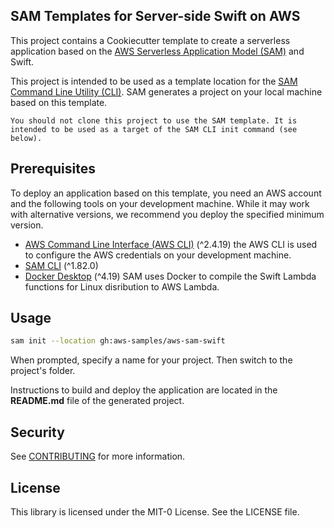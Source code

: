 ## SAM Templates for Server-side Swift on AWS

This project contains a Cookiecutter template to create a serverless application based on the [AWS Serverless Application Model (SAM)](https://docs.aws.amazon.com/serverless-application-model/latest/developerguide/sam-specification.html) and Swift.

This project is intended to be used as a template location for the [SAM Command Line Utility (CLI)](https://docs.aws.amazon.com/serverless-application-model/latest/developerguide/install-sam-cli.html). SAM generates a project on your local machine based on this template.


``` text
You should not clone this project to use the SAM template. It is intended to be used as a target of the SAM CLI init command (see below).
```

## Prerequisites

To deploy an application based on this template, you need an AWS account and the following tools on your development machine. While it may work with alternative versions, we recommend you deploy the specified minimum version.

* [AWS Command Line Interface (AWS CLI)](https://docs.aws.amazon.com/cli/latest/userguide/install-cliv2.html) (^2.4.19) the AWS CLI is used to configure the AWS credentials on your development machine.
* [SAM CLI](https://docs.aws.amazon.com/serverless-application-model/latest/developerguide/install-sam-cli.html) (^1.82.0)
* [Docker Desktop](https://www.docker.com/products/docker-desktop) (^4.19) SAM uses Docker to compile the Swift Lambda functions for Linux disribution to AWS Lambda.


## Usage

``` bash
sam init --location gh:aws-samples/aws-sam-swift
```

When prompted, specify a name for your project. Then switch to the project's folder. 

Instructions to build and deploy the application are located in the **README.md** file of the generated project.

## Security

See [CONTRIBUTING](CONTRIBUTING.md#security-issue-notifications) for more information.

## License

This library is licensed under the MIT-0 License. See the LICENSE file.

